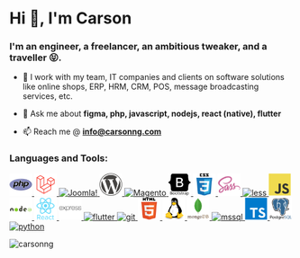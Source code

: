 <h1>Hi 👋, I'm Carson</h1>
<h3>I'm an engineer, a freelancer, an ambitious tweaker, and a traveller 😝.</h3>

- 📝 I work with my team, IT companies and clients on software solutions like online shops, ERP, HRM, CRM, POS, message broadcasting services, etc.

- 💬 Ask me about **figma, php, javascript, nodejs, react (native), flutter**

- 📫 Reach me @ **info@carsonng.com**

<h3 align="left">Languages and Tools:</h3>
<p align="left">
    <a href="https://www.php.net">
        <img alt="PHP" height="40" width="40"
            src="https://raw.githubusercontent.com/github/explore/ccc16358ac4530c6a69b1b80c7223cd2744dea83/topics/php/php.png" />
    </a>
    <a href="https://laravel.com">
        <img alt="PHP" height="40" width="40"
            src="https://raw.githubusercontent.com/github/explore/56a826d05cf762b2b50ecbe7d492a839b04f3fbf/topics/laravel/laravel.png" />
    </a>
    <a href="https://www.joomla.org">
        <img alt="Joomla!" height="40" width="40"
            src="https://cdn.joomla.org/images/Joomla_logo.png" />
    </a>
    <a href="https://wordpress.com/">
        <img alt="WordPress" height="40" width="40"
            src="https://raw.githubusercontent.com/github/explore/80688e429a7d4ef2fca1e82350fe8e3517d3494d/topics/wordpress/wordpress.png" />
    </a>
    <a href="https://magento.com/products/magento-open-source">
        <img alt="Magento" height="40" width="40"
            src="https://www.adobe.com/content/dam/cc/icons/Adobe_Corporate_Horizontal_Red_HEX.svg" />
    </a>
    <a href="https://getbootstrap.com" target="_blank" rel="noreferrer"> <img
            src="https://raw.githubusercontent.com/devicons/devicon/master/icons/bootstrap/bootstrap-plain-wordmark.svg"
            alt="bootstrap" width="40" height="40" /> </a>
    <a href="https://www.w3schools.com/css/" target="_blank" rel="noreferrer"> <img
            src="https://raw.githubusercontent.com/devicons/devicon/master/icons/css3/css3-original-wordmark.svg"
            alt="css3" width="40" height="40" /> </a>
    <a href="https://sass-lang.com" target="_blank" rel="noreferrer">
        <img src="https://raw.githubusercontent.com/devicons/devicon/master/icons/sass/sass-original.svg" alt="sass"
            width="40" height="40" /> </a>
    <a href="https://lesscss.org" target="_blank" rel="noreferrer">
        <img src="https://camo.githubusercontent.com/12c79be4b05f972b742c079fd5d0c1085729ea21a0d9263300cd6e9fa3ee9366/687474703a2f2f6c6573736373732e6f72672f7075626c69632f696d672f6c6573735f6c6f676f2e706e67"
            alt="less" width="40" /> </a>
    <a href="https://developer.mozilla.org/en-US/docs/Web/JavaScript" target="_blank" rel="noreferrer"> <img
            src="https://raw.githubusercontent.com/devicons/devicon/master/icons/javascript/javascript-original.svg"
            alt="javascript" width="40" height="40" /> </a>
    <a href="https://nodejs.org" target="_blank" rel="noreferrer"> <img
            src="https://raw.githubusercontent.com/devicons/devicon/master/icons/nodejs/nodejs-original-wordmark.svg"
            alt="nodejs" width="40" height="40" /> </a>
    <a href="https://reactjs.org/" target="_blank" rel="noreferrer"> <img
            src="https://raw.githubusercontent.com/devicons/devicon/master/icons/react/react-original-wordmark.svg"
            alt="react" width="40" height="40" /> </a>
    <a href="https://expressjs.com" target="_blank" rel="noreferrer">
        <img src="https://raw.githubusercontent.com/devicons/devicon/master/icons/express/express-original-wordmark.svg"
            alt="express" width="40" height="40" /> </a>
    <a href="https://flutter.dev" target="_blank" rel="noreferrer">
        <img src="https://res.cloudinary.com/startup-grind/image/upload/c_fill,dpr_3,f_auto,g_center,h_175,q_auto:good,w_175/v1/gcs/platform-data-dsc/events/logo_flutter_1080px_clr_L2rVVlB.png"
            alt="flutter" width="40" height="40" /> </a>
    <a href="https://git-scm.com/" target="_blank" rel="noreferrer"> <img
            src="https://www.vectorlogo.zone/logos/git-scm/git-scm-icon.svg" alt="git" width="40" height="40" /> </a>
    <a href="https://www.w3.org/html/" target="_blank" rel="noreferrer"> <img
            src="https://raw.githubusercontent.com/devicons/devicon/master/icons/html5/html5-original-wordmark.svg"
            alt="html5" width="40" height="40" /> </a>
    <a href="https://www.linux.org/" target="_blank" rel="noreferrer"> <img
            src="https://raw.githubusercontent.com/devicons/devicon/master/icons/linux/linux-original.svg" alt="linux"
            width="40" height="40" /> </a>
    <a href="https://www.mongodb.com/" target="_blank" rel="noreferrer"> <img
            src="https://raw.githubusercontent.com/devicons/devicon/master/icons/mongodb/mongodb-original-wordmark.svg"
            alt="mongodb" width="40" height="40" /> </a>
    <a href="https://www.microsoft.com/en-us/sql-server" target="_blank" rel="noreferrer"> <img
            src="https://www.svgrepo.com/show/303229/microsoft-sql-server-logo.svg" alt="mssql" width="40"
            height="40" /> </a>
    <a href="https://www.typescriptlang.org/" target="_blank" rel="noreferrer"> <img
            src="https://raw.githubusercontent.com/devicons/devicon/master/icons/typescript/typescript-original.svg"
            alt="typescript" width="40" height="40" /> </a>
    <a href="https://www.postgresql.org" target="_blank" rel="noreferrer"> <img
            src="https://raw.githubusercontent.com/devicons/devicon/master/icons/postgresql/postgresql-original-wordmark.svg"
            alt="postgresql" width="40" height="40" /> </a>
    <a href="https://www.python.org" target="_blank" rel="noreferrer"> <img
            src="https://upload.wikimedia.org/wikipedia/commons/thumb/c/c3/Python-logo-notext.svg/2048px-Python-logo-notext.svg.png"
            alt="python" width="40" height="40" /> </a>
</p>
<p><img src="https://github-readme-stats.vercel.app/api/top-langs?username=carsonng&show_icons=true&locale=en&layout=compact"
        alt="carsonng" /></p>
